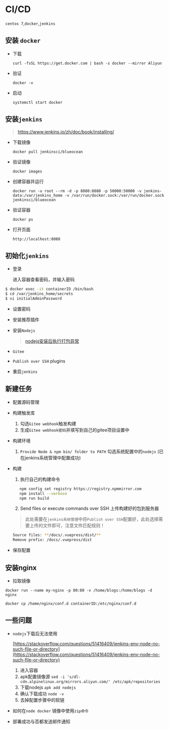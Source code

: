 # CI/CD

`centos 7`,`docker`,`jenkins`

## 安装 `docker`

- 下载
  
  `curl -fsSL https://get.docker.com | bash -s docker --mirror Aliyun`

- 验证
  
  `docker -v`

- 启动
  
  `systemctl start docker`

## 安装`jenkins`

> https://www.jenkins.io/zh/doc/book/installing/

- 下载镜像
  
  `docker pull jenkinsci/blueocean`

- 验证镜像 

  `docker images`

- 创建容器并运行
  
  `docker run -u root --rm -d -p 8080:8080 -p 50000:50000 -v jenkins-data:/var/jenkins_home -v /var/run/docker.sock:/var/run/docker.sock jenkinsci/blueocean`

- 验证容器
  
  `docker ps`

- 打开页面
  
  `http://localhost:8080`

## 初始化`jenkins`

- 登录

  进入容器查看密码，并输入密码

```bash
$ docker exec -it containerID /bin/bash
$ cd /var/jenkins_home/secrets
$ vi initialAdminPassword
```
- 设置密码
- 安装推荐插件
- 安装`Nodejs`
  
  >[nodejs安装后执行打包异常](./jenkins.md#一些问题)


- `Gitee`
- `Publish over SSH` plugins
  
- 重启`jenkins`

## 新建任务

- 配置源码管理
  
- 构建触发库 
  
  1. 勾选`Gitee webhook`触发构建
  2. 生成`Gitee webhook密码`并填写到自己的gitee项目设置中

- 构建环境
  
  1. `Provide Node & npm bin/ folder to PATH` 勾选系统配置中的`nodejs` (已在jenkins系统管理中配置成功)

- 构建
  
  1. 执行自己的构建命令
  
  ```sh
     npm config set registry https://registry.npmmirror.com
     npm install --verbose
     npm run build 
  ```
  2. Send files or execute commands over SSH 上传构建好的包到服务器
   > 此处需要在`jenkins系统管理`中将`Publish over SSH`配置好，此处选择需要上传的文件即可，注意文件匹配规则！

   ```sh
   Source files: **/docs/.vuepress/dist/**
   Remove prefix: /docs/.vuepress/dist
   ```
- 保存配置


## 安装nginx 

- 拉取镜像

`docker run --name my-nginx -p 80:80 -v /home/blogs:/home/blogs -d nginx`

`docker cp /home/nginx/conf.d containerID:/etc/nginx/conf.d`

 ## 一些问题

- `nodejs`下载后无法使用

  [https://stackoverflow.com/questions/51416409/jenkins-env-node-no-such-file-or-directory](https://stackoverflow.com/questions/51416409/jenkins-env-node-no-such-file-or-directory)

  1. 进入容器
  2. apk配置镜像源
     `sed -i 's/dl-cdn.alpinelinux.org/mirrors.aliyun.com/' /etc/apk/repositories`
  3. 下载nodejs
     `apk add nodejs`
  4. 确认下载成功
     `node -v`
  5. 去掉配置步骤中的软链

- 如何在`node docker` 镜像中使用`zip命令`
- 部署成功与否都发送邮件通知

  